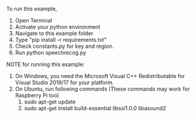 To run this example, 
 1. Open Terminal
 2. Activate your python environment
 3. Navigate to this example folder
 4. Type "pip install -r requirements.txt"
 5. Check constants.py for key and region.
 6. Run python speechrecog.py


NOTE for running this example:
 1. On Windows, you need the Microsoft Visual C++ Redistributable for Visual Studio 2019/17 for your          platform.
 2. On Ubuntu, run following commands (These commands may work for Raspberry Pi too)
    1. sudo apt-get update
    2. sudo apt-get install build-essential libssl1.0.0 libasound2